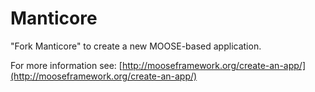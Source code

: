 Manticore
=====

"Fork Manticore" to create a new MOOSE-based application.

For more information see: [http://mooseframework.org/create-an-app/](http://mooseframework.org/create-an-app/)
